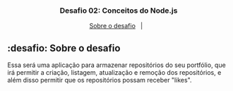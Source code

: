 

<h3 align="center">
  Desafio 02: Conceitos do Node.js
</h3>

<p align="center">
  <a href="#desafio">Sobre o desafio</a>&nbsp;&nbsp;&nbsp;|&nbsp;&nbsp;&nbsp;
</p>

## :desafio: Sobre o desafio

Essa será uma aplicação para armazenar repositórios do seu portfólio, que irá permitir a criação, listagem, atualização e remoção dos repositórios, e além disso permitir que os repositórios possam receber "likes".

